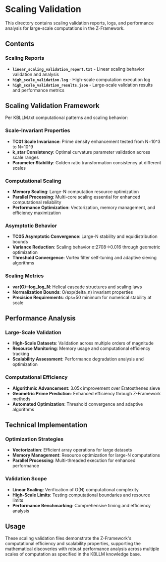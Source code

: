 # Scaling Validation

This directory contains scaling validation reports, logs, and performance analysis for large-scale computations in the Z-Framework.

## Contents

### Scaling Reports
- **`linear_scaling_validation_report.txt`** - Linear scaling behavior validation and analysis
- **`high_scale_validation.log`** - High-scale computation execution log  
- **`high_scale_validation_results.json`** - Large-scale validation results and performance metrics

## Scaling Validation Framework

Per KBLLM.txt computational patterns and scaling behavior:

### Scale-Invariant Properties
- **TC01 Scale Invariance**: Prime density enhancement tested from N=10^3 to N=10^9
- **k_star Consistency**: Optimal curvature parameter validation across scale ranges  
- **Parameter Stability**: Golden ratio transformation consistency at different scales

### Computational Scaling  
- **Memory Scaling**: Large-N computation resource optimization
- **Parallel Processing**: Multi-core scaling essential for enhanced computational reliability
- **Performance Optimization**: Vectorization, memory management, and efficiency maximization

### Asymptotic Behavior
- **TC05 Asymptotic Convergence**: Large-N stability and equidistribution bounds
- **Variance Reduction**: Scaling behavior σ:2708→0.016 through geometric optimization
- **Threshold Convergence**: Vortex filter self-tuning and adaptive sieving algorithms

### Scaling Metrics
- **var(O)~log_log_N**: Helical cascade structures and scaling laws
- **Normalization Bounds**: O/exp(delta_n) invariant properties  
- **Precision Requirements**: dps=50 minimum for numerical stability at scale

## Performance Analysis

### Large-Scale Validation
- **High-Scale Datasets**: Validation across multiple orders of magnitude
- **Resource Monitoring**: Memory usage and computational efficiency tracking
- **Scalability Assessment**: Performance degradation analysis and optimization

### Computational Efficiency  
- **Algorithmic Advancement**: 3.05x improvement over Eratosthenes sieve
- **Geometric Prime Prediction**: Enhanced efficiency through Z-Framework methods
- **Automated Optimization**: Threshold convergence and adaptive algorithms

## Technical Implementation

### Optimization Strategies
- **Vectorization**: Efficient array operations for large datasets
- **Memory Management**: Resource optimization for large-N computations  
- **Parallel Processing**: Multi-threaded execution for enhanced performance

### Validation Scope
- **Linear Scaling**: Verification of O(N) computational complexity
- **High-Scale Limits**: Testing computational boundaries and resource limits
- **Performance Benchmarking**: Comprehensive timing and efficiency analysis

## Usage

These scaling validation files demonstrate the Z-Framework's computational efficiency and scalability properties, supporting the mathematical discoveries with robust performance analysis across multiple scales of computation as specified in the KBLLM knowledge base.